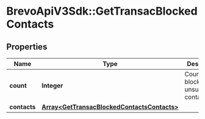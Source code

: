 # BrevoApiV3Sdk::GetTransacBlockedContacts

## Properties
Name | Type | Description | Notes
------------ | ------------- | ------------- | -------------
**count** | **Integer** | Count of blocked or unsubscribed contact | [optional] 
**contacts** | [**Array&lt;GetTransacBlockedContactsContacts&gt;**](GetTransacBlockedContactsContacts.md) |  | [optional] 


